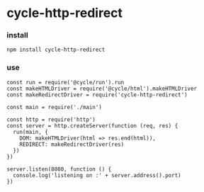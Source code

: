 # cycle-http-redirect

### install
`npm install cycle-http-redirect`

### use

```
const run = require('@cycle/run').run
const makeHTMLDriver = require('@cycle/html').makeHTMLDriver
const makeRedirectDriver = require('cycle-http-redirect')

const main = require('./main')

const http = require('http')
const server = http.createServer(function (req, res) {
  run(main, {
    DOM: makeHTMLDriver(html => res.end(html)),
    REDIRECT: makeRedirectDriver(res)
  })
})

server.listen(8080, function () {
  console.log('listening on :' + server.address().port)
})

```
